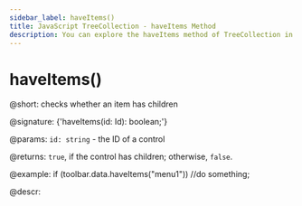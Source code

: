 ```yaml
---
sidebar_label: haveItems()
title: JavaScript TreeCollection - haveItems Method 
description: You can explore the haveItems method of TreeCollection in the documentation of the DHTMLX JavaScript UI library. Browse developer guides and API reference, try out code examples and live demos, and download a free 30-day evaluation version of DHTMLX Suite 7.
---
```


# haveItems()

@short: checks whether an item has children

@signature: {'haveItems(id: Id): boolean;'}

@params:
`id: string` - the ID of a control

@returns:
`true`, if the control has children; otherwise, `false`.

@example:
if (toolbar.data.haveItems("menu1"))
    //do something;

@descr:
